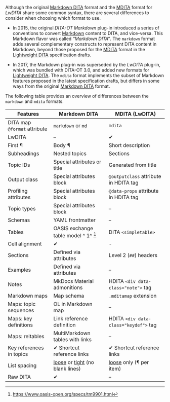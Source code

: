 Although the original [Markdown DITA](./Markdown-DITA-syntax.md) format and the [MDITA](./MDITA-syntax.md) format for _LwDITA_ share some common syntax, there are several differences to consider when choosing which format to use.

<!-- Re-use short descriptions from syntax topics -->

- In 2015, the original _DITA-OT Markdown_ plug-in introduced a series of conventions to convert [Markdown] content to DITA, and vice-versa. This Markdown flavor was called _“Markdown DITA”_. The `markdown` format adds several complementary constructs to represent DITA content in Markdown, beyond those proposed for the [MDITA](./MDITA-syntax.md) format in the [Lightweight DITA][LwDITA] specification drafts.

- In 2017, the Markdown plug-in was superseded by the _LwDITA_ plug-in, which was bundled with DITA-OT 3.0, and added new formats for [Lightweight DITA][LwDITA]. The `mdita` format implements the subset of Markdown features proposed in the latest specification drafts, but differs in some ways from the original [Markdown DITA](./Markdown-DITA-syntax.md) format.

The following table provides an overview of differences between the `markdown` and `mdita` formats.

| Features                     | Markdown DITA                        | MDITA (LwDITA)                        |
| ---------------------------- | ------------------------------------ | --------------------------------------|
| DITA map `@format` attribute | `markdown` or `md`                   | `mdita`                               |
| LwDITA                       | –                                    | ✔                                     |
| First ¶                      | Body ¶                               | Short description                     |
| Subheadings                  | Nested topics                        | Sections                              |
| Topic IDs                    | Special attributes or title          | Generated from title                  |
| Output class                 | Special attributes block             | `@outputclass` attribute in HDITA tag |
| Profiling attributes         | Special attributes block             | `@data-props` attribute in HDITA tag  |
| Topic types                  | Special attributes block             | –                                     |
| Schemas                      | YAML frontmatter                     | –                                     |
| Tables                       | OASIS exchange table model ^ 1^ [^1] | DITA `<simpletable>`                  |
| Cell alignment               | ✔                                   |  -                                     |
| Sections                     | Defined via attributes               | Level 2 (`##`) headers                |
| Examples                     | Defined via attributes               | –                                     |
| Notes                        | MkDocs Material admonitions          | HDITA `<div data-class="note">` tag   |  
| Markdown maps                | Map schema                           | `.mditamap` extension                 |
| Maps: topic sequences        | OL in Markdown map                   | –                                     |
| Maps: key definitions        | Link reference definition            | HDITA `<div data-class="keydef">` tag |
| Maps: reltables              | MultiMarkdown tables with links      | –                                     |
| Key references in topics     | ✔ Shortcut reference links          | ✔ Shortcut reference links            |
| List spacing                 | [loose] or [tight] (no blank lines)  | [loose] only (¶ per item)             |
| Raw DITA                     | ✔                                   | –                                      |

[Markdown]: https://daringfireball.net/projects/markdown/
[LwDITA]: https://docs.oasis-open.org/dita/LwDITA/v1.0/cn01/
[loose]: https://spec.commonmark.org/0.30/#loose
[tight]: https://spec.commonmark.org/0.30/#tight

[^1]: <https://www.oasis-open.org/specs/tm9901.html>

